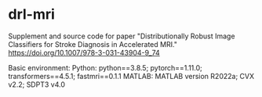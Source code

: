 # drl-mri

Supplement and source code for paper "Distributionally Robust Image Classifiers for Stroke Diagnosis in Accelerated MRI." https://doi.org/10.1007/978-3-031-43904-9_74

Basic environment: 
Python:
python==3.8.5; pytorch==1.11.0; transformers==4.5.1; fastmri==0.1.1
MATLAB:
MATLAB version R2022a; CVX v2.2; SDPT3 v4.0
